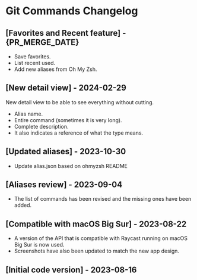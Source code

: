 # Git Commands Changelog

## [Favorites and Recent feature] - {PR_MERGE_DATE}

- Save favorites.
- List recent used.
- Add new aliases from Oh My Zsh.

## [New detail view] - 2024-02-29

New detail view to be able to see everything without cutting.

- Alias name.
- Entire command (sometimes it is very long).
- Complete description.
- It also indicates a reference of what the type means.

## [Updated aliases] - 2023-10-30

- Update alias.json based on ohmyzsh README

## [Aliases review] - 2023-09-04

- The list of commands has been revised and the missing ones have been added.

## [Compatible with macOS Big Sur] - 2023-08-22

- A version of the API that is compatible with Raycast running on macOS Big Sur is now used.
- Screenshots have also been updated to match the new app design.

## [Initial code version] - 2023-08-16
